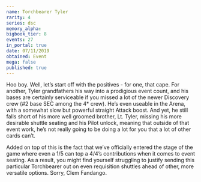 ```yaml
---
name: Torchbearer Tyler
rarity: 4
series: dsc
memory_alpha:
bigbook_tier: 8
events: 27
in_portal: true
date: 07/11/2019
obtained: Event
mega: false
published: true
---
```


Hoo boy. Well, let’s start off with the positives - for one, that cape. For another, Tyler grandfathers his way into a prodigious event count, and his bases are certainly serviceable if you missed a lot of the newer Discovery crew (#2 base SEC among the 4* crew). He’s even useable in the Arena, with a somewhat slow but powerful straight Attack boost. And yet, he still falls short of his more well groomed brother, Lt. Tyler, missing his more desirable shuttle seating and his Pilot unlock, meaning that outside of that event work, he’s not really going to be doing a lot for you that a lot of other cards can’t.

Added on top of this is the fact that we’ve officially entered the stage of the game where even a 1/5 can top a 4/4’s contributions when it comes to event seating. As a result, you might find yourself struggling to justify sending this particular Torchbearer out on even requisition shuttles ahead of other, more versatile options. Sorry, Clem Fandango.
